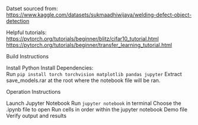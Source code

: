 Datset sourced from:
https://www.kaggle.com/datasets/sukmaadhiwijaya/welding-defect-object-detection


Helpful tutorials:
https://pytorch.org/tutorials/beginner/blitz/cifar10_tutorial.html
https://pytorch.org/tutorials/beginner/transfer_learning_tutorial.html


Build Instructions 

Install Python 
Install Dependencies:  
Run `pip install torch torchvision matplotlib pandas jupyter` 
Extract save_models.rar at the root where the notebook file will be ran. 

 

Operation Instructions 

Launch Jupyter Notebook 
Run `jupyter notebook` in terminal 
Choose the .ipynb file to open 
Run cells in order within the jupyter notebook Demo file 
Verify output and results 
